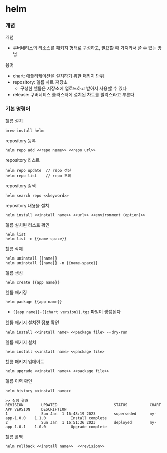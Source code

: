 # helm 
### 개념
개념
- 쿠버네티스의 리소스를 패키지 형태로 구성하고, 필요할 때 가져와서 쓸 수 있는 방법

용어
- chart: 애플리케이션을 설치하기 위한 패키지 단위
- repository: 헬름 차트 저장소
   - 구성한 헬름은 저장소에 업로드하고 받아서 사용할 수 있다
- release: 쿠버네티스 클러스터에 설치된 차트를 릴리스라고 부른다

### 기본 명령어
헬름 설치
```
brew install helm
```

repository 등록
```
helm repo add <<repo name>> <<repo url>>
```

repository 리스트
```
helm repo update  // repo 갱신
helm repo list    // repo 조회
```

repository 검색
```
helm search repo <<keyword>>
```

repository 내용을 설치
```
helm install <<install name>> <<url>> <<environment (option)>>
```

헬름 설치된 리스트 확인
```
helm list 
helm list -n {{name-space}}
```

헬름 삭제
```
helm uninstall {{name}}
helm uninstall {{name}} -n {{name-space}}
```

헬름 생성
```
helm create {{app name}}
```

헬름 패키징
```
helm package {{app name}}
```
- `{{app name}}-{{chart version}}.tgz` 파일이 생성된다

헬름 패키지 설치전 정보 확인
```
helm install <<install name> <<package file> --dry-run
```

헬름 패키지 설치
```
helm install <<install name> <<package file>
```

헬름 패키지 업데이트
```
helm upgrade <<install name>> <<package file>>
```

헬름 이력 확인
```
helm history <<install name>>

>> 실행 결과
REVISION        UPDATED                         STATUS          CHART           APP VERSION     DESCRIPTION     
1               Sun Jan  1 16:48:19 2023        superseded      my-app-1.0.0    1.1.0           Install complete
2               Sun Jan  1 16:51:36 2023        deployed        my-app-1.0.1    1.0.0           Upgrade complete
```
헬름 롤백
```
helm rollback <<install name>>  <<revision>>
```
